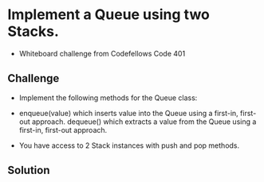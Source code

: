 # Implement a Queue using two Stacks.
- Whiteboard challenge from Codefellows Code 401

## Challenge
- Implement the following methods for the Queue class:

- enqueue(value) which inserts value into the Queue using a first-in, first-out approach.
dequeue() which extracts a value from the Queue using a first-in, first-out approach.

- You have access to 2 Stack instances with push and pop methods.

## Solution
<!-- Embedded whiteboard image -->